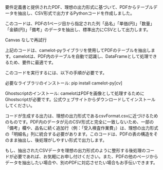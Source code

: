 要件定義書と提供されたPDF、理想の出力形式に基づいて、PDFからテーブルデータを抽出し、CSV形式で出力するPythonコードを作成しました。

このコードは、PDFの1ページ目から指定された列「品名」「単価(円)」「数量」「金額(円)」「備考」のデータを抽出し、標準出力にCSVとして出力します。

 Canvas なしで再試行 

上記のコードは、camelot-pyライブラリを使用してPDFのテーブルを抽出します。camelotは、PDF内のテーブルを自動で認識し、DataFrameとして処理できるため、要件に最適です。

このコードを実行するには、以下の手順が必要です。

必要なライブラリのインストール: pip install camelot-py[cv]

Ghostscriptのインストール: camelotはPDFを画像として処理するためにGhostscriptが必要です。公式ウェブサイトからダウンロードしてインストールしてください。

コードが生成する出力は、理想の出力形式であるcsvFormat.csvに近づけるためのものです。PDF内のデータが元のCSV形式と完全に一致しないため、一部の「備考」欄や、品名に続く追加行（例：「受入検査作業費」）は、理想の出力形式の「明細名」列に統合する必要があります。このコードは、PDFの表の構造をそのまま抽出し、後処理がしやすい形式で出力します。

もし、抽出されたCSVデータを理想の出力形式のように整形する後処理のコードが必要であれば、お気軽にお申し付けください。また、PDFの他のページからデータを抽出したい場合や、別のPDFに対応させたい場合もお手伝いできます。